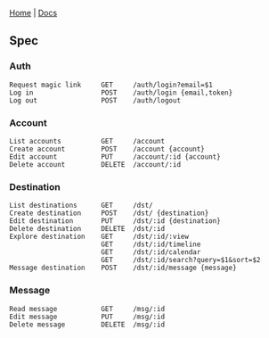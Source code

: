 [Home](https://github.com/nikovacevic/bubble) | [Docs](https://github.com/nikovacevic/bubble/blob/master/docs/)

## Spec

### Auth
```
Request magic link     GET     /auth/login?email=$1
Log in                 POST    /auth/login {email,token}
Log out                POST    /auth/logout
```

### Account
```
List accounts          GET     /account
Create account         POST    /account {account}
Edit account           PUT     /account/:id {account}
Delete account         DELETE  /account/:id
```

### Destination
```
List destinations      GET     /dst/
Create destination     POST    /dst/ {destination}
Edit destination       PUT     /dst/:id {destination}
Delete destination     DELETE  /dst/:id
Explore destination    GET     /dst/:id/:view
                       GET     /dst/:id/timeline
                       GET     /dst/:id/calendar
                       GET     /dst/:id/search?query=$1&sort=$2
Message destination    POST    /dst/:id/message {message}
```

### Message
```
Read message           GET     /msg/:id
Edit message           PUT     /msg/:id
Delete message         DELETE  /msg/:id
```
